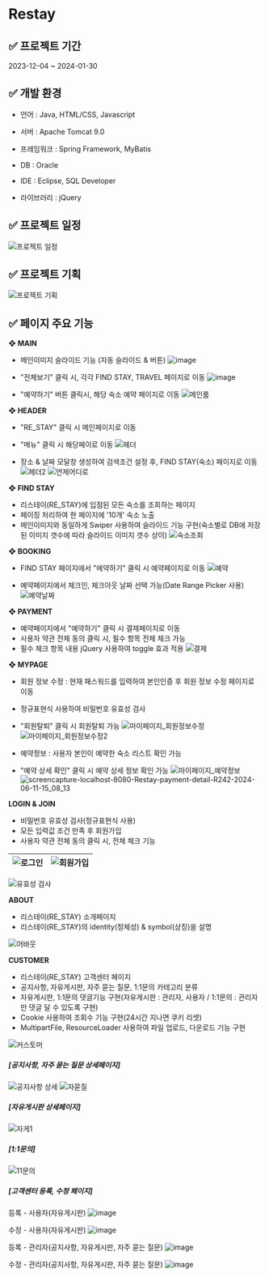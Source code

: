 # Restay

## ✅ 프로젝트 기간
2023-12-04 ~ 2024-01-30


## ✅ 개발 환경
* 언어 : Java, HTML/CSS, Javascript

* 서버 : Apache Tomcat 9.0

* 프레임워크 : Spring Framework, MyBatis

* DB : Oracle

* IDE : Eclipse, SQL Developer

* 라이브러리 : jQuery


## ✅ 프로젝트 일정
![프로젝트 일정](https://github.com/ywlee202303/myProject/assets/127309120/21539182-e7e2-42e0-ae6c-2564ef68e83c)


## ✅ 프로젝트 기획
![프로젝트 기획](https://github.com/ywlee202303/myProject/assets/127309120/7728ea05-341a-46dd-b9aa-0a531dd5a41b)


## ✅ 페이지 주요 기능
**❖ MAIN**

- 메인이미지 슬라이드 기능 (자동 슬라이드 & 버튼)
![image](https://github.com/ywlee202303/myProject/assets/127309120/c1838110-45d3-4cc4-898b-7e00797fe61c)

- "전체보기" 클릭 시, 각각 FIND STAY, TRAVEL 페이지로 이동
![image](https://github.com/ywlee202303/myProject/assets/127309120/0c717ff5-8803-4b93-90db-76e3418b1ade)

- "예약하기" 버튼 클릭시, 해당 숙소 예약 페이지로 이동
![메인룸](https://github.com/ywlee202303/myProject/assets/127309120/82bea275-cc45-479e-baff-9bf4ab4e73f6)

**❖ HEADER**

- "RE_STAY" 클릭 시 메인페이지로 이동
- "메뉴" 클릭 시 해당페이로 이동
![헤더](https://github.com/ywlee202303/myProject/assets/127309120/b2e63893-8446-4931-be27-1068f7a77ff1)

- 장소 & 날짜 모달창 생성하여 검색조건 설정 후, FIND STAY(숙소) 페이지로 이동
![헤더2](https://github.com/ywlee202303/myProject/assets/127309120/51e7d906-cea8-4c21-a8ae-5ce6d9d266a2)
![언제어디로](https://github.com/ywlee202303/myProject/assets/127309120/b16c1949-0bcf-4c90-ab91-d174baf9ea4a)

**❖ FIND STAY**

- 리스테이(RE_STAY)에 입점된 모든 숙소를 조회하는 페이지
- 페이징 처리하여 한 페이지에 '10개' 숙소 노출
- 메인이미지와 동일하게 Swiper 사용하여 슬라이드 기능 구현(숙소별로 DB에 저장된 이미지 갯수에 따라 슬라이드 이미지 갯수 상이)
![숙소조회](https://github.com/ywlee202303/myProject/assets/127309120/979cd229-50bf-4704-bf94-b711c1293ea1)

**❖ BOOKING**

- FIND STAY 페이지에서 "에약하기" 클릭 시 예약페이지로 이동
![예약](https://github.com/ywlee202303/myProject/assets/127309120/e272ba92-6159-4dd2-a3c2-7006984756dd)

- 예약페이지에서 체크인, 체크아웃 날짜 선택 가능(Date Range Picker 사용)
![예약날짜](https://github.com/ywlee202303/myProject/assets/127309120/2714527c-a7dd-459f-bed5-ab6664a8628c)

**❖ PAYMENT**

- 예약페이지에서 "예약하기" 클릭 시 결제페이지로 이동
- 사용자 약관 전체 동의 클릭 시, 필수 항목 전체 체크 가능
- 필수 체크 항목 내용 jQuery 사용하여 toggle 효과 적용
![결제](https://github.com/ywlee202303/myProject/assets/127309120/4043cf3b-2d16-4c21-aae3-6ae4df17ad64)

**❖ MYPAGE**

- 회원 정보 수정 : 현재 패스워드를 입력하여 본인인증 후 회원 정보 수정 페이지로 이동
- 정규표현식 사용하여 비밀번호 유효성 검사
- "회원탈퇴" 클릭 시 회원탈퇴 가능
![마이페이지_회원정보수정](https://github.com/ywlee202303/myProject/assets/127309120/a49c61fe-17a9-48b4-8037-69206301b654)
![마이페이지_회원정보수정2](https://github.com/ywlee202303/myProject/assets/127309120/79546c4a-72b3-4ac6-aee3-1d160ad6b159)

- 예약정보 : 사용자 본인이 예약한 숙소 리스트 확인 가능
- "예약 상세 확인" 클릭 시 예약 상세 정보 확인 가능
![마이페이지_예약정보](https://github.com/ywlee202303/myProject/assets/127309120/4a6383a7-cae5-45f0-803e-2ec989dac1bf)
![screencapture-localhost-8080-Restay-payment-detail-R242-2024-06-11-15_08_13](https://github.com/ywlee202303/myProject/assets/127309120/bf77cc2a-f3bb-4b9a-844d-2c14f31ed208)




**LOGIN & JOIN**

- 비밀번호 유효성 검사(정규표현식 사용)
- 모든 입력값 조건 만족 후 회원가입
- 사용자 약관 전체 동의 클릭 시, 전체 체크 기능

![로그인](https://github.com/ywlee202303/myProject/assets/127309120/7a97f220-2073-4ee5-953b-a0cae11c7416) | ![회원가입](https://github.com/ywlee202303/myProject/assets/127309120/384eb300-3007-4246-bc3f-ffe0f27bba67)
--- | --- |

![유효성 검사](https://github.com/ywlee202303/myProject/assets/127309120/30f27ad9-bca7-45e9-be22-0c8164cba8ea)

**ABOUT**

- 리스테이(RE_STAY) 소개페이지
- 리스테이(RE_STAY)의 identity(정체성) & symbol(상징)을 설명
  
![어바웃](https://github.com/ywlee202303/myProject/assets/127309120/c0e1a5b3-47e8-4677-8326-ab4cddde799d)

**CUSTOMER**

- 리스테이(RE_STAY) 고객센터 페이지
- 공지사항, 자유게시판, 자주 묻는 질문, 1:1문의 카테고리 분류
- 자유게시판, 1:1문의 댓글기능 구현(자유게시판 : 관리자, 사용자 / 1:1문의 : 관리자만 댓글 달 수 있도록 구현)
- Cookie 사용하여 조회수 기능 구현(24시간 지나면 쿠키 리셋)
- MultipartFile, ResourceLoader 사용하여 파일 업로드, 다운로드 기능 구현

![커스토머](https://github.com/ywlee202303/myProject/assets/127309120/1282697a-7235-45db-9d7d-a402c5fc100d)

##### [공지사항, 자주 묻는 질문 상세페이지]
![공지사항 상세](https://github.com/ywlee202303/myProject/assets/127309120/1a61ff99-d2c7-4459-a8dd-d445e5f0468c)
![자묻질](https://github.com/ywlee202303/myProject/assets/127309120/9876ecdf-82a1-4229-9dc5-9518969c3fcb)

##### [자유게시판 상세페이지]
![자게1](https://github.com/ywlee202303/myProject/assets/127309120/cad7884a-219c-43be-9638-69b3ad4a41df)

##### [1:1문의]
![11문의](https://github.com/ywlee202303/myProject/assets/127309120/788292b7-96e9-40c1-8762-2184182cddfd)

##### [고객센터 등록, 수정 페이지]
등록 - 사용자(자유게시판)
![image](https://github.com/ywlee202303/myProject/assets/127309120/d8a22a21-8162-421b-aaf8-ae1e5181e1ec)

수정 - 사용자(자유게시판)
![image](https://github.com/ywlee202303/myProject/assets/127309120/d025501e-62fc-413d-a1bd-ee9b18128252)

등록 - 관리자(공지사항, 자유게시판, 자주 묻는 질문)
![image](https://github.com/ywlee202303/myProject/assets/127309120/a26f8bd6-fc78-42c0-b58e-cbba68b34e6a)

수정 - 관리자(공지사항, 자유게시판, 자주 묻는 질문)
![image](https://github.com/ywlee202303/myProject/assets/127309120/20d3ef62-b6e1-481e-bdfe-f52c8b9538ec)
